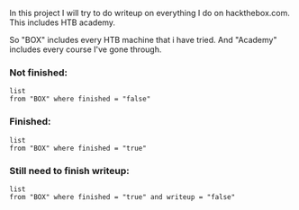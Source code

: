 In this project I will try to do writeup on everything I do on hackthebox.com.
This includes HTB academy.

So "BOX" includes every HTB machine that i have tried.
And "Academy" includes every course I've gone through.

### **Not finished:**
```dataview
list 
from "BOX" where finished = "false"
```
### **Finished:**
```dataview
list
from "BOX" where finished = "true"
```
### Still need to finish writeup:
```dataview
list
from "BOX" where finished = "true" and writeup = "false"
```



























